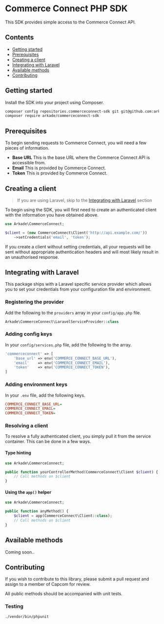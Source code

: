 # Commerce Connect PHP SDK

This SDK provides simple access to the Commerce Connect API.

## Contents

- [Getting started](#getting-started)
- [Prerequisites](#prerequisites)
- [Creating a client](#creating-a-client)
- [Integrating with Laravel](#integrating-with-laravel)
- [Available methods](#available-methods)
- [Contributing](#contributing)

## Getting started

Install the SDK into your project using Composer.

```bash
composer config repositories.commerceconnect-sdk git git@github.com:arkade-digital/commerceconnect-sdk.git
composer require arkade/commerceconnect-sdk
```

## Prerequisites

To begin sending requests to Commerce Connect, you will need a few pieces of information.

- __Base URL__ This is the base URL where the Commerce Connect API is accessible from.
- __Email__ This is provided by Commerce Connect.
- __Token__ This is provided by Commerce Connect.

## Creating a client

> If you are using Laravel, skip to the [Integrating with Laravel](#integrating-with-laravel) section

To begin using the SDK, you will first need to create an authenticated client with the information you have obtained above.

```php
use Arkade\CommerceConnect;

$client = (new CommerceConnect\Client('http://api.example.com/'))
    ->setCredentials('email', 'token');
```

If you create a client without setting credentials, all your requests will be sent without appropriate authentication headers and will most likely result in an unauthorised response.

## Integrating with Laravel

This package ships with a Laravel specific service provider which allows you to set your credentials from your configuration file and environment.

### Registering the provider

Add the following to the `providers` array in your `config/app.php` file.

```php
Arkade\CommerceConnect\LaravelServiceProvider::class
```

### Adding config keys

In your `config/services.php` file, add the following to the array.

```php
'commerceconnect' => [
    'base_url' => env('COMMERCE_CONNECT_BASE_URL'),
    'email'    => env('COMMERCE_CONNECT_EMAIL'),
    'token'    => env('COMMERCE_CONNECT_TOKEN'),
]
```

### Adding environment keys

In your `.env` file, add the following keys.

```ini
COMMERCE_CONNECT_BASE_URL=
COMMERCE_CONNECT_EMAIL=
COMMERCE_CONNECT_TOKEN=
```

### Resolving a client

To resolve a fully authenticated client, you simply pull it from the service container. This can be done in a few ways.

#### Type hinting

```php
use Arkade\CommerceConnect;

public function yourControllerMethod(CommerceConnect\Client $client) {
    // Call methods on $client
}
```

#### Using the `app()` helper

```php
use Arkade\CommerceConnect;

public function anyMethod() {
    $client = app(CommerceConnect\Client::class);
    // Call methods on $client
}
```

## Available methods

Coming soon..

## Contributing

If you wish to contribute to this library, please submit a pull request and assign to a member of Capcom for review.

All public methods should be accompanied with unit tests.

### Testing

```bash
./vendor/bin/phpunit
```